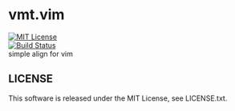 # vmt.vim
[![MIT License](http://img.shields.io/badge/license-MIT-blue.svg?style=flat)](LICENSE.txt)    
[![Build Status](https://travis-ci.org/dennougorilla/vmt.vim.svg?branch=develop)](https://travis-ci.org/dennougorilla/vmt.vim)   
simple align for vim
## LICENSE
This software is released under the MIT License, see LICENSE.txt.
